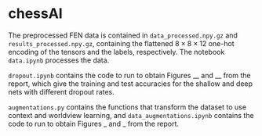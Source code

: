 # chessAI

The preprocessed FEN data is contained in ``data_processed.npy.gz`` and ``results_processed.npy.gz``, containing the flattened $8\times8\times12$ one-hot encoding of the tensors and the labels, respectively. The notebook ``data.ipynb`` processes the data.

``dropout.ipynb`` contains the code to run to obtain Figures __ and __ from the report, which give the training and test accuracies for the shallow and deep nets with different dropout rates.

``augmentations.py`` contains the functions that transform the dataset to use context and worldview learning, and ``data_augmentations.ipynb`` contains the code to run to obtain Figures _ and _ from the report. 
